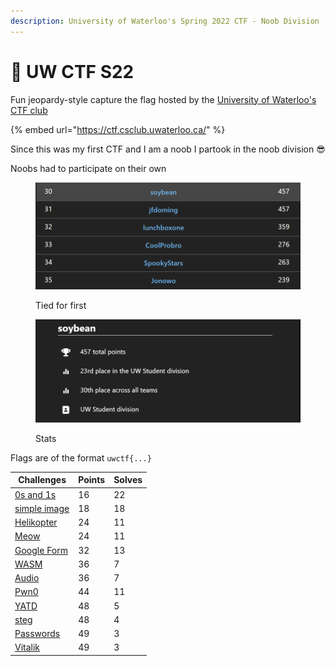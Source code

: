 ```yaml
---
description: University of Waterloo's Spring 2022 CTF - Noob Division
---
```


# 🏁 UW CTF S22

Fun jeopardy-style capture the flag hosted by the [University of Waterloo's CTF club](https://ctf.uwaterloo.ca/)

{% embed url="https://ctf.csclub.uwaterloo.ca/" %}

Since this was my first CTF and I am a noob I partook in the noob division :sunglasses:

Noobs had to participate on their own

<figure><img src="../../.gitbook/assets/image (1) (1) (1).png" alt=""><figcaption><p>Tied for first</p></figcaption></figure>

<figure><img src="../../.gitbook/assets/image (7).png" alt=""><figcaption><p>Stats</p></figcaption></figure>

Flags are of the format `uwctf{...}`

| Challenges                      | Points | Solves |
| ------------------------------- | ------ | ------ |
| [0s and 1s](0s-and-1s.md)       | 16     | 22     |
| [simple image](simple-image.md) | 18     | 18     |
| [Helikopter](helikopter.md)     | 24     | 11     |
| [Meow](meow.md)                 | 24     | 11     |
| [Google Form](google-form.md)   | 32     | 13     |
| [WASM](wasm.md)                 | 36     | 7      |
| [Audio](audio.md)               | 36     | 7      |
| [Pwn0](pwn0.md)                 | 44     | 11     |
| [YATD](yatd.md)                 | 48     | 5      |
| [steg](steg.md)                 | 48     | 4      |
| [Passwords](passwords.md)       | 49     | 3      |
| [Vitalik](vitalik.md)           | 49     | 3      |
